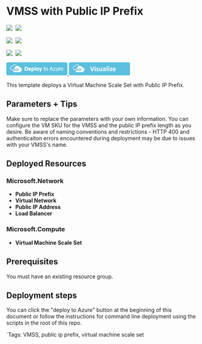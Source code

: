 # VMSS with Public IP Prefix 

<IMG SRC="https://azurequickstartsservice.blob.core.windows.net/badges/100-blank-template/PublicLastTestDate.svg" />&nbsp;
<IMG SRC="https://azurequickstartsservice.blob.core.windows.net/badges/100-blank-template/PublicDeployment.svg" />&nbsp;

<IMG SRC="https://azurequickstartsservice.blob.core.windows.net/badges/100-blank-template/FairfaxLastTestDate.svg" />&nbsp;
<IMG SRC="https://azurequickstartsservice.blob.core.windows.net/badges/100-blank-template/FairfaxDeployment.svg" />&nbsp;

<IMG SRC="https://azurequickstartsservice.blob.core.windows.net/badges/100-blank-template/BestPracticeResult.svg" />&nbsp;
<IMG SRC="https://azurequickstartsservice.blob.core.windows.net/badges/100-blank-template/CredScanResult.svg" />&nbsp;

<a href="https://portal.azure.com/#create/Microsoft.Template/uri/https%3A%2F%2Fraw.githubusercontent.com%2FAzure%2Fazure-quickstart-templates%2Fmaster%2F100-blank-template%2Fazuredeploy.json" target="_blank">
<img src="https://raw.githubusercontent.com/Azure/azure-quickstart-templates/master/1-CONTRIBUTION-GUIDE/images/deploytoazure.png"/>
</a>
<a href="http://armviz.io/#/?load=https%3A%2F%2Fraw.githubusercontent.com%2FAzure%2Fazure-quickstart-templates%2Fmaster%2F100-blank-template%2Fazuredeploy.json" target="_blank">
<img src="https://raw.githubusercontent.com/Azure/azure-quickstart-templates/master/1-CONTRIBUTION-GUIDE/images/visualizebutton.png"/>
</a>

This template deploys a Virtual Machine Scale Set with Public IP Prefix. 

## Parameters + Tips
Make sure to replace the parameters with your own information. You can configure the VM SKU for the VMSS and the public IP prefix length as you desire. Be aware of naming conventions and restrictions - HTTP 400 and authenticaiton errors encountered during deployment may be due to issues with your VMSS's name.  



## Deployed Resources

### Microsoft.Network
+ **Public IP Prefix**
+ **Virtual Network**
+ **Public IP Address**
+ **Load Balancer**

### Microsoft.Compute
+ **Virtual Machine Scale Set**

## Prerequisites

You must have an existing resource group. 

## Deployment steps

You can click the "deploy to Azure" button at the beginning of this document or follow the instructions for command line deployment using the scripts in the root of this repo.

`Tags: VMSS, public ip prefix, virtual machine scale set
